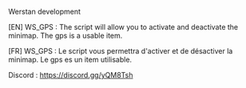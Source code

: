 Werstan development

[EN] WS_GPS :
The script will allow you to activate and deactivate the minimap. The gps is a usable item.

[FR] WS_GPS : 
Le script vous permettra d'activer et de désactiver la minimap. Le gps es un item utilisable.

Discord : https://discord.gg/yQM8Tsh

